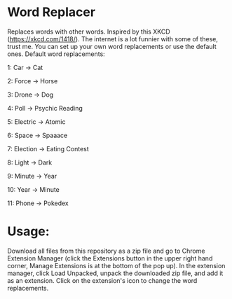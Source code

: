 # Word Replacer
Replaces words with other words. Inspired by this XKCD (https://xkcd.com/1418/).
The internet is a lot funnier with some of these, trust me.
You can set up your own word replacements or use the default ones.
Default word replacements:

1: Car -> Cat

2: Force -> Horse

3: Drone -> Dog

4: Poll -> Psychic Reading

5: Electric -> Atomic

6: Space -> Spaaace

7: Election -> Eating Contest

8: Light -> Dark

9: Minute -> Year

10: Year -> Minute

11: Phone -> Pokedex

# Usage:

Download all files from this repository as a zip file and go to Chrome Extension Manager (click the Extensions button in the upper right hand corner, Manage Extensions is at the bottom of the pop up). 
In the extension manager, click Load Unpacked, unpack the downloaded zip file, and add it as an extension. Click on the extension's icon to change the word replacements.
